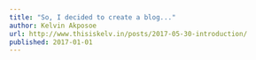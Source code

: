 ```yaml
---
title: "So, I decided to create a blog..."
author: Kelvin Akposoe
url: http://www.thisiskelv.in/posts/2017-05-30-introduction/
published: 2017-01-01
---
```

